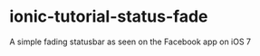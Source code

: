 ionic-tutorial-status-fade
==========================

A simple fading statusbar as seen on the Facebook app on iOS 7
